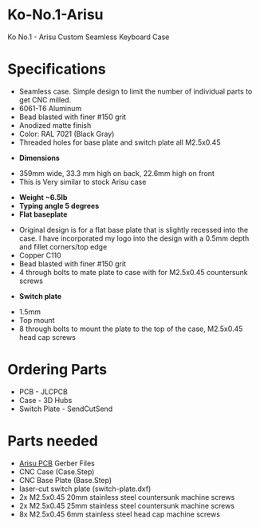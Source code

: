 # Ko-No.1-Arisu
 Ko No.1 - Arisu Custom Seamless Keyboard Case
 
# Specifications
- Seamless case. Simple design to limit the number of individual parts to get CNC milled.
- 6061-T6 Aluminum
- Bead blasted with finer #150 grit
- Anodized matte finish
- Color: RAL 7021 (Black Gray)
- Threaded holes for base plate and switch plate all M2.5x0.45
* **Dimensions**
- 359mm wide, 33.3 mm high on back, 22.6mm high on front
- This is Very similar to stock Arisu case
* **Weight ~6.5lb**
* **Typing angle 5 degrees**
* **Flat baseplate**
- Original design is for a flat base plate that is slightly recessed into the case. I have incorporated my logo into the design with a 0.5mm depth and fillet corners/top edge
- Copper C110
- Bead blasted with finer #150 grit
- 4 through bolts to mate plate to case with for M2.5x0.45 countersunk screws
* **Switch plate**
- 1.5mm
- Top mount
- 8 through bolts to mount the plate to the top of the case, M2.5x0.45 head cap screws
 
# Ordering Parts
- PCB - JLCPCB
- Case - 3D Hubs
- Switch Plate - SendCutSend
 
# Parts needed
- [Arisu PCB](https://github.com/FateNozomi/arisu-pcb) Gerber Files
- CNC Case (Case.Step)
- CNC Base Plate (Base.Step)
- laser-cut switch plate (switch-plate.dxf)
- 2x M2.5x0.45 20mm stainless steel countersunk machine screws
- 2x M2.5x0.45 25mm stainless steel countersunk machine screws
- 8x M2.5x0.45 6mm stainless steel head cap machine screws
